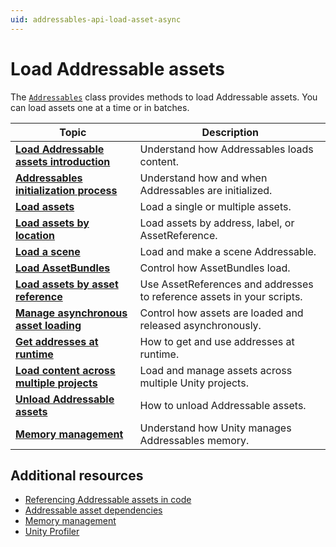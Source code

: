 ```yaml
---
uid: addressables-api-load-asset-async
---
```


# Load Addressable assets

The [`Addressables`](xref:UnityEngine.AddressableAssets.Addressables) class provides methods to load Addressable assets. You can load assets one at a time or in batches.

|**Topic**|**Description**|
|---|---|
|**[Load Addressable assets introduction](load-addressable-assets.md)**| Understand how Addressables loads content.|
|**[Addressables initialization process](InitializeAsync.md)**|Understand how and when Addressables are initialized.|
|**[Load assets](load-assets.md)**|Load a single or multiple assets.|
|**[Load assets by location](load-assets-location.md)**| Load assets by address, label, or AssetReference.|
|**[Load a scene](LoadingScenes.md)**|Load and make a scene Addressable.|
|**[Load AssetBundles](LoadingAssetBundles.md)**| Control how AssetBundles load.|
|**[Load assets by asset reference](AssetReferences.md)**|Use AssetReferences and addresses to reference assets in your scripts.|
|**[Manage asynchronous asset loading](load-manage-asynchronous-loads.md)**|Control how assets are loaded and released asynchronously.|
|**[Get addresses at runtime](GetRuntimeAddress.md)**|How to get and use addresses at runtime.|
|**[Load content across multiple projects](MultiProject.md)**|Load and manage assets across multiple Unity projects.|
|**[Unload Addressable assets](UnloadingAddressableAssets.md)**|How to unload Addressable assets.|
|**[Memory management](MemoryManagement.md)**|Understand how Unity manages Addressables memory.|


## Additional resources

* [Referencing Addressable assets in code](AssetReferences.md)
* [Addressable asset dependencies](AssetDependencies.md)
* [Memory management](MemoryManagement.md)
* [Unity Profiler](xref:um-profiler)

